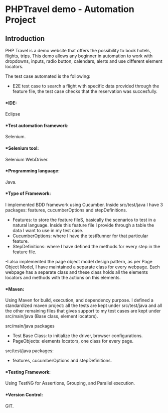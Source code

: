 # PHPTravel demo - Automation Project

## Introduction
PHP Travel is a demo website that offers the possibility to book hotels, flights, trips. This demo allows any beginner in automation to work with dropdowns, inputs, radio button, calendars, alerts and use different element locators.

The test case automated is the following:
* E2E test case to search a flight with specific data provided through the feature file, the test case checks that the reservation was succesfully.

#### *IDE:
Eclipse

#### *Test automation framework:
Selenium.

#### *Selenium tool:
Selenium WebDriver.

#### *Programming language:
Java.

#### *Type of Framework:
I implemented BDD framework using Cucumber. 
Inside src/test/java I have 3 packages: features, cucumberOptions and stepDefinitions.
* Features: to store the feature fileS, basically the scenarios to test in a natural language. Inside this feature file I provide through a table the data I want to use in my test case.
* CucumberOptions: where I have the testRunner for that particular feature.
* StepDefinitions: where I have defined the methods for every step in the feature file. 

-I also implemented the page object model design pattern, as per Page Object Model, I have maintained a separate class for every webpage. Each webpage has a separate class and these class holds all the elements locators and methods with the actions on this elements.

#### *Maven:
Using Maven for build, execution, and dependency purpose. I defined a standardized maven project: all the tests are kept under src/test/java and all the other remaining files that gives support to my test cases are kept under src/main/java (Base class, element locators).

src/main/java packages 
* Test Base Class: to initialize the driver, browser configurations. 
* PageObjects: elements locators, one class for every page.

src/test/java packages: 
* features, cucumberOptions and stepDefinitions.

#### *Testing Framework:
Using TestNG for Assertions, Grouping, and Parallel execution.

#### *Version Control:
GIT.

